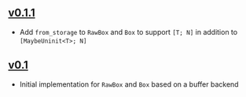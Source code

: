 ## [v0.1.1](https://docs.rs/storages/0.1.1)

- Add `from_storage` to `RawBox` and `Box` to support `[T; N]` in addition to `[MaybeUninit<T>; N]`

## [v0.1](https://docs.rs/storages/0.1)

- Initial implementation for `RawBox` and `Box` based on a buffer backend
